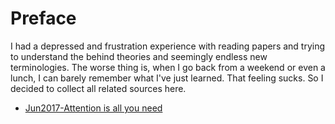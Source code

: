 # Preface

I had a depressed and frustration experience with reading papers and trying to understand the behind theories and seemingly endless new terminologies. The worse thing is, when I go back from a weekend or even a lunch, I can barely remember what I've just learned. That feeling sucks. So I decided to collect all related sources here.

- [Jun2017-Attention is all you need](notes/attention-is-all-you-need.md)